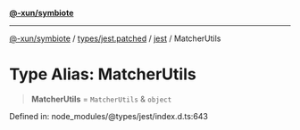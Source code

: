 [**@-xun/symbiote**](../../../../../README.md)

***

[@-xun/symbiote](../../../../../README.md) / [types/jest.patched](../../../README.md) / [jest](../README.md) / MatcherUtils

# Type Alias: MatcherUtils

> **MatcherUtils** = `MatcherUtils` & `object`

Defined in: node\_modules/@types/jest/index.d.ts:643
